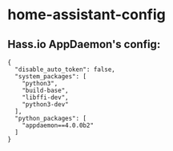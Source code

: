 # home-assistant-config


## Hass.io AppDaemon's config:
```
{
  "disable_auto_token": false,
  "system_packages": [
    "python3",
    "build-base",
    "libffi-dev",
    "python3-dev"
  ],
  "python_packages": [
    "appdaemon==4.0.0b2"
  ]
}
```